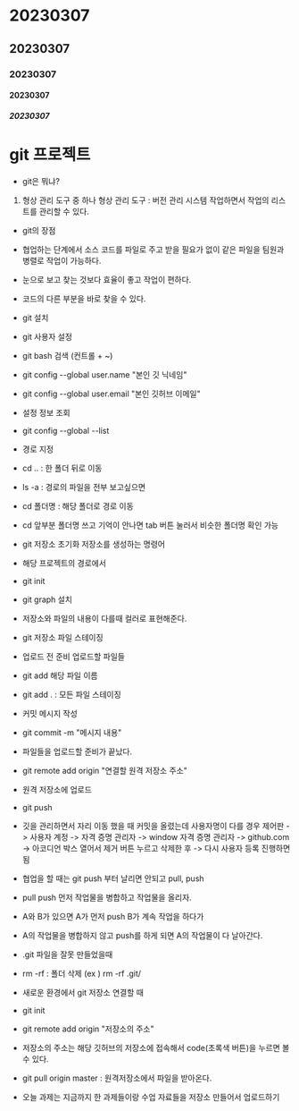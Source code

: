 # 20230307
<!-- md 문서 작성 -->
<!-- 제목을 작성해주고 -->
<!-- h1~h5 태그랑 비슷 -->
## 20230307

### 20230307
#### 20230307
##### 20230307

<!-- - 리스트 형태 -->
# git 프로젝트

- git은 뭐냐?
1. 형상 관리 도구 중 하나
형상 관리 도구 : 버전 관리 시스템
작업하면서 작업의 리스트를 관리할 수 있다.

- git의 장점
 - 협업하는 단계에서 소스 코드를 파일로 주고 받을 필요가 없이 같은 파일을 팀원과 병렬로 작업이 가능하다.

 - 눈으로 보고 찾는 것보다 효율이 좋고 작업이 편하다.

 - 코드의 다른 부분을 바로 찾을 수 있다.



- git 설치

- git 사용자 설정

- git bash 검색 (컨트롤 + ~)

- git config --global user.name "본인 깃 닉네임"
- git config --global user.email "본인 깃허브 이메일"

- 설정 정보 조회
- git config --global --list

- 경로 지정
- cd .. : 한 폴더 뒤로 이동
- ls -a : 경로의 파일을 전부 보고싶으면
- cd 폴더명 : 해당 폴더로 경로 이동
- cd 앞부분 폴더명 쓰고 기억이 안나면 tab 버튼 눌러서 비슷한 폴더명 확인 가능

- git 저장소 초기화 저장소를 생성하는 명령어
- 해당 프로젝트의 경로에서
- git init

- git graph 설치
- 저장소와 파일의 내용이 다를때 컬러로 표현해준다.


- git 저장소 파일 스테이징
- 업로드 전 준비 업로드할 파일들

- git add 해당 파일 이름
- git add . : 모든 파일 스테이징

- 커밋 메시지 작성
- git commit -m "메시지 내용"

- 파일들을 업로드할 준비가 끝났다.
- git remote add origin "연결할 원격 저장소 주소"

- 원격 저장소에 업로드
- git push 

- 깃을 관리하면서 자리 이동 했을 때 커밋을 올렸는데 사용자명이 다를 경우 제어판 -> 사용자 계정 -> 자격 증명 관리자 -> window 자격 증명 관리자 -> github.com -> 아코디언 박스 열어서 제거 버튼 누르고 삭제한 후 -> 다시 사용자 등록 진행하면 됨

- 협업을 할 때는 git push 부터 날리면 안되고 pull, push
- pull push 먼저 작업물을 병합하고 작업물을 올리자.

- A와 B가 있으면 A가 먼저 push B가 계속 작업을 하다가
- A의 작업물을 병합하지 않고 push를 하게 되면 A의 작업물이 다 날아간다.


- .git 파일을 잘못 만들었을때
- rm -rf : 폴더 삭제 (ex ) rm -rf .git/

<!-- ~/Desktop/test, ~/20230307, ~/20230306, ~/20230227, ~/20230228, ~/20230302, ~/teamwork 에 깃 생성 -->

- 새로운 환경에서 git 저장소 연결할 때

- git init
- git remote add origin "저장소의 주소"
- 저장소의 주소는 해당 깃허브의 저장소에 접속해서 code(초록색 버튼)을 누르면 볼 수 있다.

- git pull origin master : 원격저장소에서 파일을 받아온다.


- 오늘 과제는 지금까지 한 과제들이랑 수업 자료들을 저장소 만들어서 업로드하기